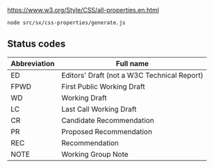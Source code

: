 https://www.w3.org/Style/CSS/all-properties.en.html

```text
node src/sx/css-properties/generate.js
```

## Status codes

| Abbreviation | Full name                                   |
| ------------ | ------------------------------------------- |
| ED           | Editors' Draft (not a W3C Technical Report) |
| FPWD         | First Public Working Draft                  |
| WD           | Working Draft                               |
| LC           | Last Call Working Draft                     |
| CR           | Candidate Recommendation                    |
| PR           | Proposed Recommendation                     |
| REC          | Recommendation                              |
| NOTE         | Working Group Note                          |
